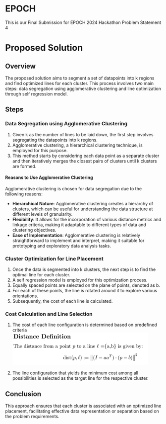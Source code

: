 # EPOCH

This is our Final Submission for EPOCH 2024 Hackathon Problem Statement 4

# Proposed Solution

## Overview

The proposed solution aims to segment a set of datapoints into k regions and find optimized lines for each cluster. This process involves two main steps: data segregation using agglomerative clustering and line optimization through self regression model.

## Steps

### Data Segregation using Agglomerative Clustering

1. Given k as the number of lines to be laid down, the first step involves segregating the datapoints into k regions.
2. Agglomerative clustering, a hierarchical clustering technique, is employed for this purpose.
3. This method starts by considering each data point as a separate cluster and then iteratively merges the closest pairs of clusters until k clusters are formed.

#### Reasons to Use Agglomerative Clustering

Agglomerative clustering is chosen for data segregation due to the following reasons:

-   **Hierarchical Nature**: Agglomerative clustering creates a hierarchy of clusters, which can be useful for understanding the data structure at different levels of granularity.
-   **Flexibility**: It allows for the incorporation of various distance metrics and linkage criteria, making it adaptable to different types of data and clustering objectives.
-   **Ease of Implementation**: Agglomerative clustering is relatively straightforward to implement and interpret, making it suitable for prototyping and exploratory data analysis tasks.

### Cluster Optimization for Line Placement

1. Once the data is segmented into k clusters, the next step is to find the optimal line for each cluster.
2. A self regression model is employed for this optimization process.
3. Equally spaced points are selected on the plane of points, denoted as b.
4. For each of these points, the line is rotated around it to explore various orientations.
5. Subsequently, the cost of each line is calculated.

### Cost Calculation and Line Selection

1. The cost of each line configuration is determined based on predefined criteria
   ![dist](dist.png)

2. The line configuration that yields the minimum cost among all possibilities is selected as the target line for the respective cluster.

## Conclusion

This approach ensures that each cluster is associated with an optimized line placement, facilitating effective data representation or separation based on the problem requirements.
